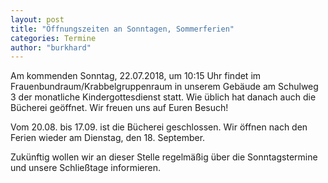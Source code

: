 ```yaml
---
layout: post
title: "Öffnungszeiten an Sonntagen, Sommerferien"
categories: Termine
author: "burkhard"
---
```

Am kommenden Sonntag, 22.07.2018, um 10:15 Uhr findet im Frauenbundraum/Krabbelgruppenraum in unserem Gebäude am Schulweg 3 der monatliche Kindergottesdienst statt. Wie üblich hat danach auch die Bücherei geöffnet. Wir freuen uns auf Euren Besuch!

Vom 20.08. bis 17.09. ist die Bücherei geschlossen. Wir öffnen nach den Ferien wieder am Dienstag, den 18. September.

Zukünftig wollen wir an dieser Stelle regelmäßig über die Sonntagstermine und unsere Schließtage informieren.